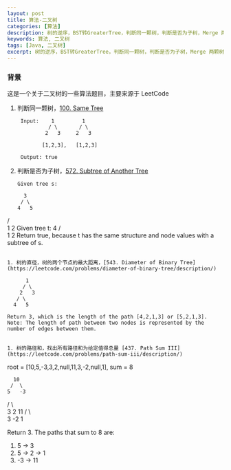 ```yaml
---
layout: post
title: 算法-二叉树
categories: [算法]
description: 树的逆序，BST转GreaterTree，判断同一颗树，判断是否为子树，Merge 两颗树，树的直径，树的序列化/反序列化等等...
keywords: 算法, 二叉树
tags: [Java, 二叉树]
excerpt: 树的逆序，BST转GreaterTree，判断同一颗树，判断是否为子树，Merge 两颗树，树的直径，树的序列化/反序列化等等...
---
```


### 背景
这是一个关于二叉树的一些算法题目，主要来源于 LeetCode

1. 判断同一颗树，[100. Same Tree](https://leetcode.com/problems/same-tree/description/)
   ```
    Input:    1         1
             / \       / \
            2   3     2   3

           [1,2,3],   [1,2,3]

    Output: true
   ```
1. 判断是否为子树，[572. Subtree of Another Tree](https://leetcode.com/problems/subtree-of-another-tree/description/)
   ```
   Given tree s:

     3
    / \
   4   5
  / \
 1   2
Given tree t:
   4 
  / \
 1   2
Return true, because t has the same structure and node values with a subtree of s.
   ```

1. 树的直径，树的两个节点的最大距离，[543. Diameter of Binary Tree](https://leetcode.com/problems/diameter-of-binary-tree/description/)
   ```
          1
         / \
        2   3
       / \     
      4   5  

    Return 3, which is the length of the path [4,2,1,3] or [5,2,1,3].
    Note: The length of path between two nodes is represented by the number of edges between them.
   ```

1. 树的路径和，找出所有路径和为给定值得总量 [437. Path Sum III](https://leetcode.com/problems/path-sum-iii/description/)
   ```
   root = [10,5,-3,3,2,null,11,3,-2,null,1], sum = 8

      10
     /  \
    5   -3
   / \    \
  3   2   11
 / \   \
3  -2   1

Return 3. The paths that sum to 8 are:

1.  5 -> 3
2.  5 -> 2 -> 1
3. -3 -> 11
   ```  

